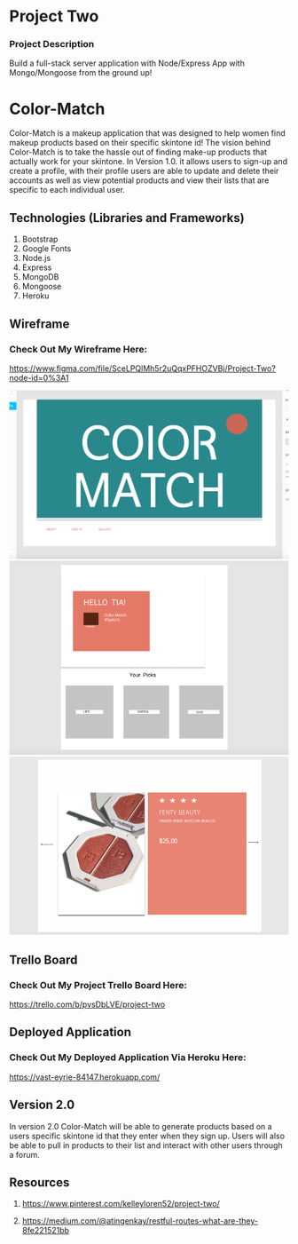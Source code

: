 # Project Two
### Project Description
Build a full-stack server application with  Node/Express App with Mongo/Mongoose from the ground up!

# Color-Match
Color-Match is a makeup application that was designed to help women find makeup products based on their specific skintone id! The vision behind Color-Match is to take the hassle out of finding make-up products that actually work for your skintone. In Version 1.0. it allows users to sign-up and create a profile, with their profile users are able to update and delete their accounts as well as view potential products and view their lists that are specific to each individual user. 

## Technologies (Libraries and Frameworks)
1. Bootstrap
2. Google Fonts
3. Node.js
4. Express
5. MongoDB
6. Mongoose
7. Heroku

## Wireframe
### Check Out My Wireframe Here:
https://www.figma.com/file/SceLPQlMh5r2uQqxPFHOZVBj/Project-Two?node-id=0%3A1

 ![alt text](/public/images/1.png)
 ![alt text](/public/images/2.png)
 ![alt text](/public/images/3.png)



## Trello Board
### Check Out My Project Trello Board Here:
https://trello.com/b/pvsDbLVE/project-two

## Deployed Application
### Check Out My Deployed Application Via Heroku Here:
https://vast-eyrie-84147.herokuapp.com/

## Version 2.0
In version 2.0 Color-Match will be able to generate products based on a users specific skintone id that they enter when they sign up. Users will also be able to pull in products to their list and interact with other users through a forum.

## Resources
1. https://www.pinterest.com/kelleyloren52/project-two/

2. https://medium.com/@atingenkay/restful-routes-what-are-they-8fe221521bb